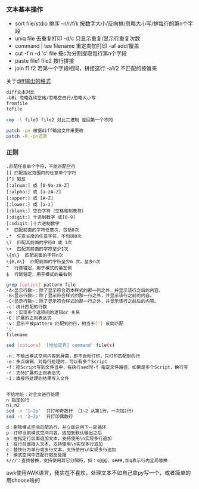 ### 文本基本操作
- sort file/stdio 排序 -n/r/f/k 按数字大小/反向排/忽略大小写/排每行的第n个字段
- uniq file 去重复打印 -d/c 只显示重复/显示行重复次数
- command | tee filename 重定向加打印 -af add/覆盖
- cut -f n -d 'c' file 按c为分割提取每行第n个字段
- paste file1 file2 按行拼接
- join f1 f2 若第一个字段相同，拼接这行 -a1/2 不匹配的按谁来

关于[diff输出的格式](https://www.ruanyifeng.com/blog/2012/08/how_to_read_diff.html)
```bash
diff文本对比
-bBi 忽略连续空格/忽略空白行/忽略大小写 
fromfile 
tofile

cmp -l file1 file2 对比二进制 返回第一个不同

patch -pn 根据diff输出文件来更改
patch -R -pn还原
```

### 正则
```
.匹配任意单个字符，不能匹配空行
[] 匹配指定范围内的任意单个字符
[^] 取反
[:alnum:] 或 [0-9a-zA-Z]
[:alpha:] 或 [a-zA-Z]
[:upper:] 或 [A-Z]
[:lower:] 或 [a-z]
[:blank:] 空白字符（空格和制表符）
[:digit:] 十进制数字 或[0-9]
[:xdigit:]十六进制数字
*  匹配前面的字符任意次，包括0次
.*  任意长度的任意字符，不包括0次
\?  匹配其前面的字符0 或 1次
\+  匹配其前面的字符至少1次
\{n\}  匹配前面的字符n次
\{m,n\}  匹配前面的字符至少m 次，至多n次
^  行首锚定，用于模式的最左侧
$  行尾锚定，用于模式的最右侧 
```
```bash
grep [option] pattern file
-A<显示行数>：除了显示符合范本样式的那一列之外，并显示该行之后的内容。
-B<显示行数>：除了显示符合样式的那一行之外，并显示该行之前的内容。
-C<显示行数>：除了显示符合样式的那一行之外，并显示该行之前后的内容。
-c：统计匹配的行数
-e ：实现多个选项间的逻辑or 关系
-E：扩展的正则表达式 
-v：显示不被pattern 匹配到的行，相当于[^] 反向匹配
'c'  
filename  
```
```bash
sed [options] '[地址定界] command' file(s)

-n：不输出模式空间内容到屏幕，即不自动打印，只打印匹配到的行
-e：多点编辑，对每行处理时，可以有多个Script
-f：把Script写到文件当中，在执行sed时-f 指定文件路径，如果是多个Script，换行写
-r：支持扩展的正则表达式
-i：直接将处理的结果写入文件


不给地址：对全文进行处理
n 指定的行
n1,n2
sed -n '1~2p'  只打印奇数行 （1~2 从第1行，一次加2行）
sed -n '2~2p'  只打印偶数行

d：删除模式空间匹配的行，并立即启用下一轮循环
p：打印当前模式空间内容，追加到默认输出之后
a：在指定行后面追加文本，支持使用\n实现多行追加
i：在行前面插入文本，支持使用\n实现多行追加
c：替换行为单行或多行文本，支持使用\n实现多行追加
!：模式空间中匹配行取反处理
s///：查找替换，支持使用其它分隔符，如：s@@@，s###,加g表示行内全局替换
```

awk使用AWK语言，我实在不喜欢，处理文本不如自己拿py写一个，或者简单的用choose啥的
